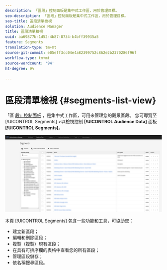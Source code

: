 ```yaml
---
description: 「區段」控制面板是集中式工作區，用於管理目標。
seo-description: 「區段」控制面板是集中式工作區，用於管理目標。
seo-title: 區段清單檢視
solution: Audience Manager
title: 區段清單檢視
uuid: aa69877b-1d52-4b87-8734-b4bff39935a5
feature: Segments
translation-type: tm+mt
source-git-commit: e05eff3cc04e4a82399752c862e2b2370286f96f
workflow-type: tm+mt
source-wordcount: '94'
ht-degree: 9%

---
```



# 區段清單檢視 {#segments-list-view}

「區 [段」控制面板](https://bank.demdex.com/portal/Segments/SegmentBuilder.ddx#list) ，是集中式工作區，可用來管理您的觀眾區段。 您可導覽至 [!UICONTROL Segments] >以檢視控制 **[!UICONTROL Audience Data]** 面板 **[!UICONTROL Segments]**。

![segments-dashboard](assets/segments-dashboard.png)

本頁 [!UICONTROL Segments] 包含一些功能和工具，可協助您：

* 建立新區段；
* 編輯和刪除區段；
* 複製（複製）現有區段；
* 在具有可排序欄的表格中查看您的所有區段；
* 管理區段儲存；
* 依名稱搜尋區段。
